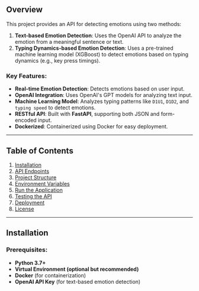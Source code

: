 ## Overview

This project provides an API for detecting emotions using two methods:
1. **Text-based Emotion Detection**: Uses the OpenAI API to analyze the emotion from a meaningful sentence or text.
2. **Typing Dynamics-based Emotion Detection**: Uses a pre-trained machine learning model (XGBoost) to detect emotions based on typing dynamics (e.g., key press timings).

### Key Features:
- **Real-time Emotion Detection**: Detects emotions based on user input.
- **OpenAI Integration**: Uses OpenAI's GPT models for analyzing text input.
- **Machine Learning Model**: Analyzes typing patterns like `D1U1`, `D1D2`, and `typing speed` to detect emotions.
- **RESTful API**: Built with **FastAPI**, supporting both JSON and form-encoded input.
- **Dockerized**: Containerized using Docker for easy deployment.

---

## Table of Contents
1. [Installation](#installation)
2. [API Endpoints](#api-endpoints)
3. [Project Structure](#project-structure)
4. [Environment Variables](#environment-variables)
5. [Run the Application](#run-the-application)
6. [Testing the API](#testing-the-api)
7. [Deployment](#deployment)
8. [License](#license)

---

## Installation

### Prerequisites:
- **Python 3.7+**
- **Virtual Environment (optional but recommended)**
- **Docker** (for containerization)
- **OpenAI API Key** (for text-based emotion detection)
